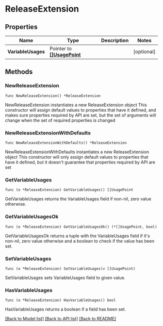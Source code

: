 # ReleaseExtension

## Properties

Name | Type | Description | Notes
------------ | ------------- | ------------- | -------------
**VariableUsages** | Pointer to [**[]UsagePoint**](UsagePoint.md) |  | [optional] 

## Methods

### NewReleaseExtension

`func NewReleaseExtension() *ReleaseExtension`

NewReleaseExtension instantiates a new ReleaseExtension object
This constructor will assign default values to properties that have it defined,
and makes sure properties required by API are set, but the set of arguments
will change when the set of required properties is changed

### NewReleaseExtensionWithDefaults

`func NewReleaseExtensionWithDefaults() *ReleaseExtension`

NewReleaseExtensionWithDefaults instantiates a new ReleaseExtension object
This constructor will only assign default values to properties that have it defined,
but it doesn't guarantee that properties required by API are set

### GetVariableUsages

`func (o *ReleaseExtension) GetVariableUsages() []UsagePoint`

GetVariableUsages returns the VariableUsages field if non-nil, zero value otherwise.

### GetVariableUsagesOk

`func (o *ReleaseExtension) GetVariableUsagesOk() (*[]UsagePoint, bool)`

GetVariableUsagesOk returns a tuple with the VariableUsages field if it's non-nil, zero value otherwise
and a boolean to check if the value has been set.

### SetVariableUsages

`func (o *ReleaseExtension) SetVariableUsages(v []UsagePoint)`

SetVariableUsages sets VariableUsages field to given value.

### HasVariableUsages

`func (o *ReleaseExtension) HasVariableUsages() bool`

HasVariableUsages returns a boolean if a field has been set.


[[Back to Model list]](../README.md#documentation-for-models) [[Back to API list]](../README.md#documentation-for-api-endpoints) [[Back to README]](../README.md)


